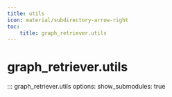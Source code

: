 ```yaml
---
title: utils
icon: material/subdirectory-arrow-right
toc:
    title: graph_retriever.utils
---
```


# graph_retriever.utils

::: graph_retriever.utils
    options:
        show_submodules: true